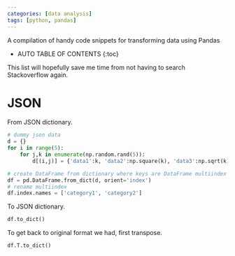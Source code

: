 ```yaml
---
categories: [data analysis]
tags: [python, pandas]
---
```


A compilation of handy code snippets for transforming data using Pandas  

<!-- excerpt separator -->

* AUTO TABLE OF CONTENTS
{:toc}

This list will hopefully save me time from not having to search Stackoverflow again.

# JSON

From JSON dictionary.  

```python
# dummy json data
d = {}
for i in range(5):
    for j,k in enumerate(np.random.rand(5)):
        d[(i,j)] = {'data1':k, 'data2':np.square(k), 'data3':np.sqrt(k), 'data4':np.log(k)}
```

```python
# create DataFrame from dictionary where keys are DataFrame multiindex
df = pd.DataFrame.from_dict(d, orient='index')
# rename multiindex
df.index.names = ['category1', 'category2']
```

To JSON dictionary.  

```python
df.to_dict()
```

To get back to original format we had, first transpose.  

```python
df.T.to_dict()
```
